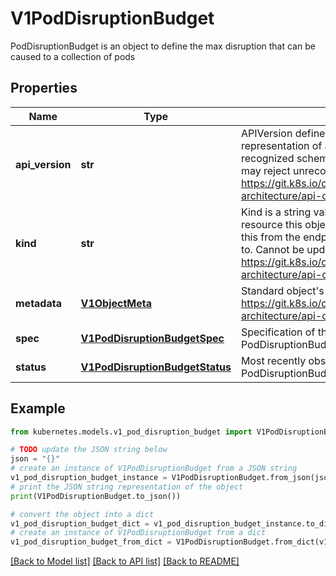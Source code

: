 # V1PodDisruptionBudget

PodDisruptionBudget is an object to define the max disruption that can be caused to a collection of pods

## Properties

Name | Type | Description | Notes
------------ | ------------- | ------------- | -------------
**api_version** | **str** | APIVersion defines the versioned schema of this representation of an object. Servers should convert recognized schemas to the latest internal value, and may reject unrecognized values. More info: https://git.k8s.io/community/contributors/devel/sig-architecture/api-conventions.md#resources | [optional] 
**kind** | **str** | Kind is a string value representing the REST resource this object represents. Servers may infer this from the endpoint the client submits requests to. Cannot be updated. In CamelCase. More info: https://git.k8s.io/community/contributors/devel/sig-architecture/api-conventions.md#types-kinds | [optional] 
**metadata** | [**V1ObjectMeta**](V1ObjectMeta.md) | Standard object&#39;s metadata. More info: https://git.k8s.io/community/contributors/devel/sig-architecture/api-conventions.md#metadata | [optional] 
**spec** | [**V1PodDisruptionBudgetSpec**](V1PodDisruptionBudgetSpec.md) | Specification of the desired behavior of the PodDisruptionBudget. | [optional] 
**status** | [**V1PodDisruptionBudgetStatus**](V1PodDisruptionBudgetStatus.md) | Most recently observed status of the PodDisruptionBudget. | [optional] 

## Example

```python
from kubernetes.models.v1_pod_disruption_budget import V1PodDisruptionBudget

# TODO update the JSON string below
json = "{}"
# create an instance of V1PodDisruptionBudget from a JSON string
v1_pod_disruption_budget_instance = V1PodDisruptionBudget.from_json(json)
# print the JSON string representation of the object
print(V1PodDisruptionBudget.to_json())

# convert the object into a dict
v1_pod_disruption_budget_dict = v1_pod_disruption_budget_instance.to_dict()
# create an instance of V1PodDisruptionBudget from a dict
v1_pod_disruption_budget_from_dict = V1PodDisruptionBudget.from_dict(v1_pod_disruption_budget_dict)
```
[[Back to Model list]](../README.md#documentation-for-models) [[Back to API list]](../README.md#documentation-for-api-endpoints) [[Back to README]](../README.md)


